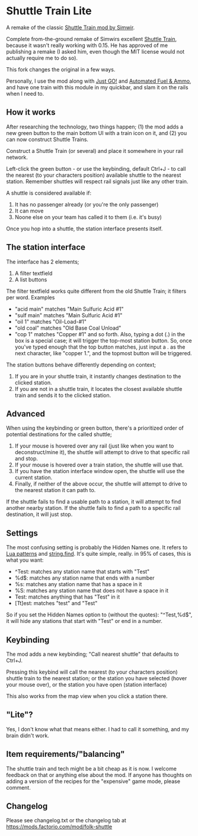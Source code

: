 # Shuttle Train Lite

A remake of the classic [Shuttle Train mod by Simwir](https://github.com/simwir/Shuttle-Train).

Complete from-the-ground remake of Simwirs excellent [Shuttle Train](https://mods.factorio.com/mods/simwir/ShuttleTrain), because it wasn't really working with 0.15. He has approved of me publishing a remake (I asked him, even though the MIT license would not actually require me to do so).

This fork changes the original in a few ways.

Personally, I use the mod along with [Just GO!](https://mods.factorio.com/mods/folk/folk-justgo) and [Automated Fuel & Ammo](https://mods.factorio.com/mods/folk/folk-fill), and have one train with this module in my quickbar, and slam it on the rails when I need to.

## How it works

After researching the technology, two things happen; (1) the mod adds a new green button to the main bottom UI with a train icon on it, and (2) you can now construct Shuttle Trains.

Construct a Shuttle Train (or several) and place it somewhere in your rail network.

Left-click the green button - or use the keybinding, default Ctrl+J - to call the nearest (to your characters position) available shuttle to the nearest station. Remember shuttles will respect rail signals just like any other train.

A shuttle is considered available if:

1. It has no passenger already (or you're the only passenger)
2. It can move
3. Noone else on your team has called it to them (i.e. it's busy)

Once you hop into a shuttle, the station interface presents itself.

## The station interface

The interface has 2 elements;

1. A filter textfield
2. A list buttons

The filter textfield works quite different from the old Shuttle Train; it filters per word. Examples

-   "acid main" matches "Main Sulfuric Acid #1"
-   "sulf main" matches "Main Sulfuric Acid #1"
-   "oil 1" matches "Oil-Load-#1"
-   "old coal" matches "Old Base Coal Unload"
-   "cop 1" matches "Copper #1"
    and so forth.
    Also, typing a dot (.) in the box is a special case; it will trigger the top-most station button.
    So, once you've typed enough that the top button matches, just input a . as the next character, like "copper 1.", and the topmost button will be triggered.

The station buttons behave differently depending on context;

1. If you are in your shuttle train, it instantly changes destination to the clicked station.
2. If you are not in a shuttle train, it locates the closest available shuttle train and sends it to the clicked station.

## Advanced

When using the keybinding or green button, there's a prioritized order of potential destinations for the called shuttle;

1. If your mouse is hovered over any rail (just like when you want to deconstruct/mine it), the shuttle will attempt to drive to that specific rail and stop.
2. If your mouse is hovered over a train station, the shuttle will use that.
3. If you have the station interface window open, the shuttle will use the current station.
4. Finally, if neither of the above occur, the shuttle will attempt to drive to the nearest station it can path to.

If the shuttle fails to find a usable path to a station, it will attempt to find another nearby station. If the shuttle fails to find a path to a specific rail destination, it will just stop.

## Settings

The most confusing setting is probably the Hidden Names one. It refers to [Lua patterns](http://www.lua.org/manual/5.2/manual.html#6.4.1) and [string.find](http://www.lua.org/manual/5.2/manual.html#pdf-string.find).
It's quite simple, really. in 95% of cases, this is what you want:

-   ^Test: matches any station name that starts with "Test"
-   %d$: matches any station name that ends with a number
-   %s: matches any station name that has a space in it
-   %S: matches any station name that does not have a space in it
-   Test: matches anything that has "Test" in it
-   [Tt]est: matches "test" and "Test"

So if you set the Hidden Names option to (without the quotes): "^Test,%d$", it will hide any stations that start with "Test" or end in a number.

## Keybinding

The mod adds a new keybinding; "Call nearest shuttle" that defaults to Ctrl+J.

Pressing this keybind will call the nearest (to your characters position) shuttle train to the nearest station; or the station you have selected (hover your mouse over), or the station you have open (station interface)

This also works from the map view when you click a station there.

## "Lite"?

Yes, I don't know what that means either. I had to call it something, and my brain didn't work.

## Item requirements/"balancing"

The shuttle train and tech might be a bit cheap as it is now. I welcome feedback on that or anything else about the mod. If anyone has thoughts on adding a version of the recipes for the "expensive" game mode, please comment.

## Changelog

Please see changelog.txt or the changelog tab at https://mods.factorio.com/mod/folk-shuttle
